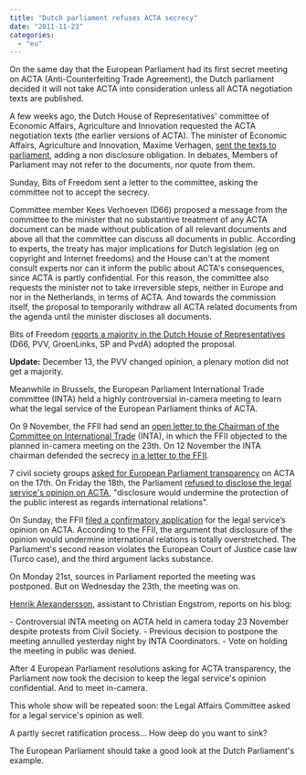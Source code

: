 ```yaml
---
title: "Dutch parliament refuses ACTA secrecy"
date: "2011-11-23"
categories: 
  - "eu"
---
```


On the same day that the European Parliament had its first secret meeting on ACTA (Anti-Counterfeiting Trade Agreement), the Dutch parliament decided it will not take ACTA into consideration unless all ACTA negotiation texts are published.

A few weeks ago, the Dutch House of Representatives' committee of Economic Affairs, Agriculture and Innovation requested the ACTA negotiation texts (the earlier versions of ACTA). The minister of Economic Affairs, Agriculture and Innovation, Maxime Verhagen, [sent the texts to parliament](http://www.rijksoverheid.nl/onderwerpen/intellectueel-eigendom/documenten-en-publicaties/kamerstukken/2011/10/03/uitstelbrief-kamervragen-onderhandelingsdocumenten-anti-counterfeiting-trade-agreement-acta.html), adding a non disclosure obligation. In debates, Members of Parliament may not refer to the documents, nor quote from them.

Sunday, Bits of Freedom sent a letter to the committee, asking the committee not to accept the secrecy.

Committee member Kees Verhoeven (D66) proposed a message from the committee to the minister that no substantive treatment of any ACTA document can be made without publication of all relevant documents and above all that the committee can discuss all documents in public. According to experts, the treaty has major implications for Dutch legislation (eg on copyright and Internet freedoms) and the House can't at the moment consult experts nor can it inform the public about ACTA's consequences, since ACTA is partly confidential. For this reason, the committee also requests the minister not to take irreversible steps, neither in Europe and nor in the Netherlands, in terms of ACTA. And towards the commission itself, the proposal to temporarily withdraw all ACTA related documents from the agenda until the minister discloses all documents.

Bits of Freedom [reports a majority in the Dutch House of Representatives](https://www.bof.nl/2011/11/23/kamer-eist-moratorium-op-anti-namaakverdrag-acta/) (D66, PVV, GroenLinks, SP and PvdA) adopted the proposal.

**Update:** December 13, the PVV changed opinion, a plenary motion did not get a majority.

Meanwhile in Brussels, the European Parliament International Trade committee (INTA) held a highly controversial in-camera meeting to learn what the legal service of the European Parliament thinks of ACTA.

On 9 November, the FFII had send an [open letter to the Chairman of the Committee on International Trade](http://acta.ffii.org/?p=853) (INTA), in which the FFII objected to the planned in-camera meeting on the 23th. On 12 November the INTA chairman defended the secrecy [in a letter to the FFII](http://acta.ffii.org/?p=869).

7 civil society groups [asked for European Parliament transparency](http://acta.ffii.org/?p=897) on ACTA on the 17th. On Friday the 18th, the Parliament [refused to disclose the legal service's opinion on ACTA](http://acta.ffii.org/?p=904), "disclosure would undermine the protection of the public interest as regards international relations".

On Sunday, the FFII [filed a confirmatory application](http://acta.ffii.org/?p=892) for the legal service’s opinion on ACTA. According to the FFII, the argument that disclosure of the opinion would undermine international relations is totally overstretched. The Parliament's second reason violates the European Court of Justice case law (Turco case), and the third argument lacks substance.

On Monday 21st, sources in Parliament reported the meeting was postponed. But on Wednesday the 23th, the meeting was on.

[Henrik Alexandersson](http://translate.googleusercontent.com/translate_c?hl=en&ie=UTF8&prev=_t&rurl=translate.google.com&sl=sv&tl=en&u=http://falkvinge.net/2011/11/23/new-lows-in-ongoing-acta-corruption/&usg=ALkJrhi7r8NNfyUl3k3qKv5FNgC0-1xBoQ), assistant to Christian Engstrom, reports on his blog:

\- Controversial INTA meeting on ACTA held in camera today 23 November despite protests from Civil Society. - Previous decision to postpone the meeting annulled yesterday night by INTA Coordinators. - Vote on holding the meeting in public was denied.

After 4 European Parliament resolutions asking for ACTA transparency, the Parliament now took the decision to keep the legal service's opinion confidential. And to meet in-camera.

This whole show will be repeated soon: the Legal Affairs Committee asked for a legal service's opinion as well.

A partly secret ratification process… How deep do you want to sink?

The European Parliament should take a good look at the Dutch Parliament's example.
